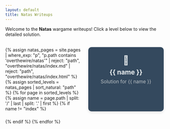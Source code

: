 ```yaml
---
layout: default
title: Natas Writeups
---
```


Welcome to the **Natas** wargame writeups! Click a level below to view the detailed solution.

<style>
  .level-grid {
    display: grid;
    grid-template-columns: repeat(auto-fit, minmax(200px, 1fr));
    gap: 1.5rem;
    margin-top: 2rem;
  }

  .level-card {
    background-color: #34495e;
    color: #ecf0f1;
    border-radius: 10px;
    padding: 1.5rem;
    text-align: center;
    text-decoration: none;
    box-shadow: 0 4px 8px rgba(0,0,0,0.1);
    transition: transform 0.2s ease, background 0.2s ease;
    position: relative;
  }

  .level-card:hover {
    transform: translateY(-5px);
    background-color: #16a085;
    color: #fff;
  }

  .level-card h3 {
    margin: 0;
    font-size: 1.3rem;
  }

  .level-card p {
    margin-top: 0.5rem;
    font-size: 0.95rem;
    color: #bdc3c7;
  }

  .level-icon {
    font-size: 1.8rem;
    margin-bottom: 0.5rem;
    display: block;
  }
</style>

<div class="level-grid">
  {% assign natas_pages = site.pages
    | where_exp: "p", "p.path contains 'overthewire/natas'"
    | reject: "path", "overthewire/natas/index.md"
    | reject: "path", "overthewire/natas/index.html"
  %}
  {% assign sorted_levels = natas_pages | sort_natural: "path" %}
  {% for page in sorted_levels %}
    {% assign name = page.path | split: '/' | last | split: '.' | first %}
    {% if name != "index" %}
    <a class="level-card" href="{{ site.baseurl }}/overthewire/natas/{{ name }}.html">
      <span class="level-icon">🧩</span>
      <h3>{{ name }}</h3>
      <p>Solution for {{ name }}</p>
    </a>
    {% endif %}
  {% endfor %}
</div>
<ul>
